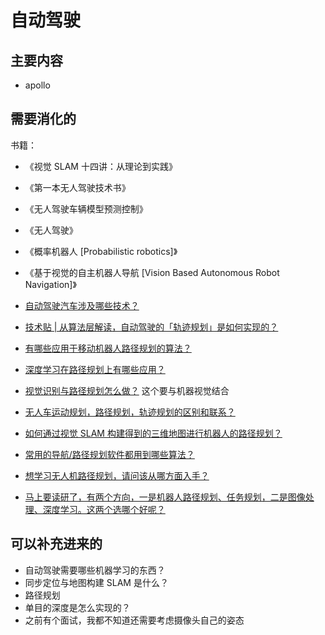 

# 自动驾驶

## 主要内容

- apollo


## 需要消化的


书籍：

- 《视觉 SLAM 十四讲：从理论到实践》
- 《第一本无人驾驶技术书》
- 《无人驾驶车辆模型预测控制》
- 《无人驾驶》
- 《概率机器人 [Probabilistic robotics]》
- 《基于视觉的自主机器人导航 [Vision Based Autonomous Robot Navigation]》



- [自动驾驶汽车涉及哪些技术？](https://www.zhihu.com/question/24506695)
- [技术贴 | 从算法层解读，自动驾驶的「轨迹规划」是如何实现的？](http://www.cheyun.com/content/10061)


- [有哪些应用于移动机器人路径规划的算法？](https://www.zhihu.com/question/26342064)
- [深度学习在路径规划上有哪些应用？](https://www.zhihu.com/question/57456575)
- [视觉识别与路径规划怎么做？](https://www.zhihu.com/question/67982903) 这个要与机器视觉结合
- [无人车运动规划，路径规划，轨迹规划的区别和联系？](https://www.zhihu.com/question/67867008)
- [如何通过视觉 SLAM 构建得到的三维地图进行机器人的路径规划？](https://www.zhihu.com/question/52983997)
- [常用的导航/路径规划软件都用到哪些算法？](https://www.zhihu.com/question/24870090)
- [想学习无人机路径规划，请问该从哪方面入手？](https://www.zhihu.com/question/67082348)
- [马上要读研了，有两个方向，一是机器人路径规划、任务规划，二是图像处理、深度学习。这两个选哪个好呢？](https://www.zhihu.com/question/62351850)



## 可以补充进来的

- 自动驾驶需要哪些机器学习的东西？
- 同步定位与地图构建 SLAM  是什么？
- 路径规划
- 单目的深度是怎么实现的？
- 之前有个面试，我都不知道还需要考虑摄像头自己的姿态

